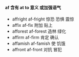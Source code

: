 #### af 含有 at to 意义 或加强语气

- affright af-fright 惊恐 恐惧 震惊
- affix af-fix 附加 贴上
- afforest af-forest 造林 绿化
- affirm af-firm 肯定 确认
- affamish af-famish 使 饥饿 
- affront af-front 对抗 冒犯